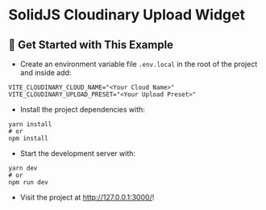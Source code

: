 # SolidJS Cloudinary Upload Widget

## 🚀 Get Started with This Example

* Create an environment variable file `.env.local` in the root of the project and inside add:
```
VITE_CLOUDINARY_CLOUD_NAME="<Your Cloud Name>"
VITE_CLOUDINARY_UPLOAD_PRESET="<Your Upload Preset>"
```

* Install the project dependencies with:

```
yarn install
# or
npm install
```

* Start the development server with:

```
yarn dev
# or
npm run dev
```

* Visit the project at <http://127.0.0.1:3000/>!
